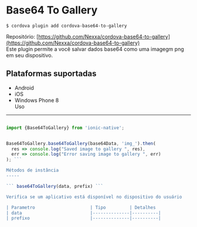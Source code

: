 Base64 To Gallery
========  
```$ cordova plugin add cordova-base64-to-gallery ```
  
Repositório: [https://github.com/Nexxa/cordova-base64-to-gallery](https://github.com/Nexxa/cordova-base64-to-gallery)  
Este plugin permite a você salvar dados base64 como uma imagegm png em seu dispositivo.  

Plataformas suportadas
-----
- Android  
- iOS  
- Windows Phone 8  
Uso
-----

``` javascript 

import {Base64ToGallery} from 'ionic-native';


Base64ToGallery.base64ToGallery(base64Data, 'img_').then(
  res => console.log("Saved image to gallery ", res),
  err => console.log("Error saving image to gallery ", err)
); ```

Métodos de instância
-----

``` base64ToGallery(data, prefix) ```

Verifica se um aplicativo está disponível no dispositivo do usuário

| Parametro                     | Tipo         | Detalhes                        |
| data							|--------------|----------|
| prefixo                       |--------------|----------|


